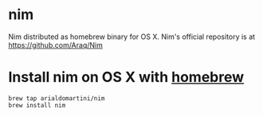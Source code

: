 # nim
Nim distributed as homebrew binary for OS X. Nim's official repository is at https://github.com/Araq/Nim


# Install nim on OS X with [homebrew](http://brew.sh)

    brew tap arialdomartini/nim
    brew install nim